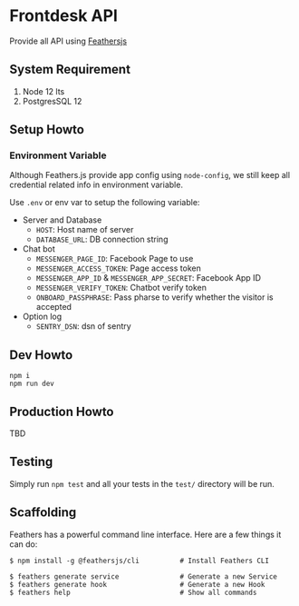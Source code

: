 # Frontdesk API

Provide all API using [Feathersjs](https://feathersjs.com/)

## System Requirement

1. Node 12 lts
2. PostgresSQL 12

## Setup Howto

### Environment Variable

Although Feathers.js provide app config using `node-config`, we still keep all credential related info in environment variable.

Use `.env` or env var to setup the following variable:

- Server and Database
  - `HOST`: Host name of server
  - `DATABASE_URL`: DB connection string
- Chat bot
  - `MESSENGER_PAGE_ID`: Facebook Page to use
  - `MESSENGER_ACCESS_TOKEN`: Page access token
  - `MESSENGER_APP_ID` & `MESSENGER_APP_SECRET`: Facebook App ID
  - `MESSENGER_VERIFY_TOKEN`: Chatbot verify token
  - `ONBOARD_PASSPHRASE`: Pass pharse to verify whether the visitor is accepted
- Option log
  - `SENTRY_DSN`: dsn of sentry


## Dev Howto

```
npm i
npm run dev
```

## Production Howto

TBD

## Testing

Simply run `npm test` and all your tests in the `test/` directory will be run.

## Scaffolding

Feathers has a powerful command line interface. Here are a few things it can do:

```
$ npm install -g @feathersjs/cli          # Install Feathers CLI

$ feathers generate service               # Generate a new Service
$ feathers generate hook                  # Generate a new Hook
$ feathers help                           # Show all commands
```
